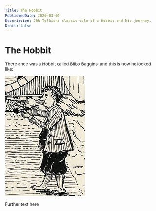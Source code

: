 ```yaml
---
Title: The Hobbit
PublishedDate: 2020-03-01
Description: JRR Tolkiens classic tale of a Hobbit and his journey.
Draft: false
---
```


# The Hobbit

There once was a Hobbit called Bilbo Baggins, and this is how he looked like:

![Bilbo](bilbo.jpg)

Further text here